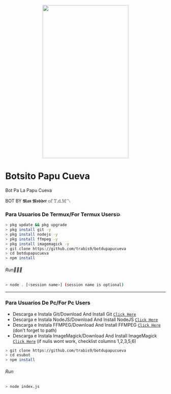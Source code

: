 <p align="center">
<img src="https://media4.giphy.com/media/IbekjrW43xz0XNtpe0/giphy.gif?cid=ecf05e47ga6kdb5istlfdrad9yuw3rz2bv6l29lha8glz35y&rid=giphy.gif&ct=g" width="270" height="480"/>
</p>

# Botsito Papu Cueva
Bot Pa La Papu Cueva

BOT BY 𝕸𝖆𝖚 𝕸𝖔𝖉𝖉𝖊𝖗 𝕠𝕗 𝕋.𝕕.𝕄〽️

### Para Usuarios De Termux/For Termux Users💥
```bash
> pkg update && pkg upgrade
> pkg install git -y
> pkg install nodejs -y
> pkg install ffmpeg -y
> pkg install imagemagick -y
> git clone https://github.com/trabis9/botdupapucueva
> cd botdupapucueva
> npm install
```
###### Run🏃🏻‍♂️
```bash
> node . [<session name>] (session name is optional)
```

---------

### Para Usuarios De Pc/For Pc Users
* Descarga e Instala Git/Download And Install Git [`Click Here`](https://git-scm.com/downloads) <br>
* Descarga e Instala NodeJS/Download And Install NodeJS [`Click Here`](https://nodejs.org/en/download) <br>
* Descarga e Instala FFMPEG/Download And Install FFMPEG [`Click Here`](https://ffmpeg.org/download.html) (don't forget to path) 
* Descarga e Instala ImageMagick/Download And Install ImageMagick [`Click Here`](https://imagemagick.org/script/download.php) (if nulis wont work,  checklist columns 1,2,3,5,6) 
```bash
> git clone https://github.com/trabis9/botdupapucueva
> cd esubot
> npm install
```
###### Run
```bash
> node index.js
```
